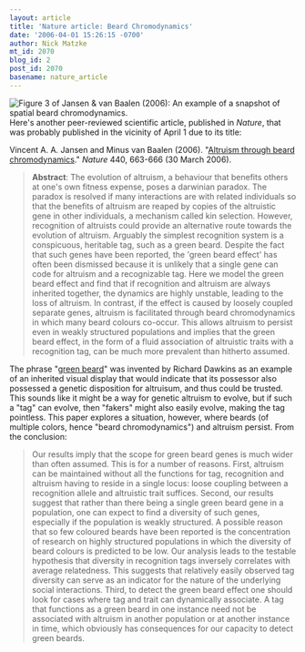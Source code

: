 ```yaml
---
layout: article
title: 'Nature article: Beard Chromodynamics'
date: '2006-04-01 15:26:15 -0700'
author: Nick Matzke
mt_id: 2070
blog_id: 2
post_id: 2070
basename: nature_article
---
```

<img src="/PT/uploads/2006/Jansen_van_Baalen_2006_Nature_Beard_chromodynamcs_spatial_sm.png" alt="Figure 3 of Jansen &amp; van Baalen (2006): An example of a snapshot of spatial beard chromodynamics." style="float:left;" />Here's another peer-reviewed scientific article, published in _Nature_, that was probably published in the vicinity of April 1 due to its title:

Vincent A. A. Jansen and Minus van Baalen (2006). "[Altruism through beard chromodynamics](http://dx.doi.org/10.1038/nature04387)." _Nature_ 440, 663-666 (30 March 2006).

> **Abstract**: The evolution of altruism, a behaviour that benefits others at one's own fitness expense, poses a darwinian paradox. The paradox is resolved if many interactions are with related individuals so that the benefits of altruism are reaped by copies of the altruistic gene in other individuals, a mechanism called kin selection. However, recognition of altruists could provide an alternative route towards the evolution of altruism. Arguably the simplest recognition system is a conspicuous, heritable tag, such as a green beard. Despite the fact that such genes have been reported, the 'green beard effect' has often been dismissed because it is unlikely that a single gene can code for altruism and a recognizable tag. Here we model the green beard effect and find that if recognition and altruism are always inherited together, the dynamics are highly unstable, leading to the loss of altruism. In contrast, if the effect is caused by loosely coupled separate genes, altruism is facilitated through beard chromodynamics in which many beard colours co-occur. This allows altruism to persist even in weakly structured populations and implies that the green beard effect, in the form of a fluid association of altruistic traits with a recognition tag, can be much more prevalent than hitherto assumed.

The phrase "[green beard](http://www.google.com/search?hl=en&amp;lr=&amp;q=%22green+beard%22&amp;btnG=Search)" was invented by Richard Dawkins as an example of an inherited visual display that would indicate that its possessor also possessed a genetic disposition for altruisum, and thus could be trusted.  This sounds like it might be a way for genetic altruism to evolve, but if such a "tag" can evolve, then "fakers" might also easily evolve, making the tag pointless.  This paper explores a situation, however, where beards (of multiple colors, hence "beard chromodynamics") and altruism persist.  From the conclusion:

> Our results imply that the scope for green beard genes is much wider than often assumed. This is for a number of reasons. First, altruism can be maintained without all the functions for tag, recognition and altruism having to reside in a single locus: loose coupling between a recognition allele and altruistic trait suffices. Second, our results suggest that rather than there being a single green beard gene in a population, one can expect to find a diversity of such genes, especially if the population is weakly structured. A possible reason that so few coloured beards have been reported is the concentration of research on highly structured populations in which the diversity of beard colours is predicted to be low. Our analysis leads to the testable hypothesis that diversity in recognition tags inversely correlates with average relatedness. This suggests that relatively easily observed tag diversity can serve as an indicator for the nature of the underlying social interactions. Third, to detect the green beard effect one should look for cases where tag and trait can dynamically associate. A tag that functions as a green beard in one instance need not be associated with altruism in another population or at another instance in time, which obviously has consequences for our capacity to detect green beards.

